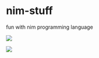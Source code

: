 # nim-stuff
fun with nim programming language

![](https://ibb.co/CbYjz2B)

![](https://ibb.co/9VnPBgg)